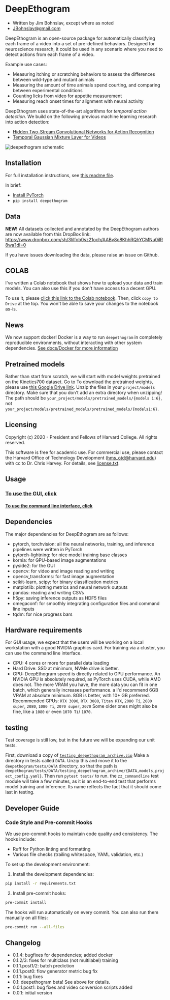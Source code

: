 # DeepEthogram
- Written by Jim Bohnslav, except where as noted
- JBohnslav@gmail.com

DeepEthogram is an open-source package for automatically classifying each frame of a video into a set of pre-defined
behaviors. Designed for neuroscience research, it could be used in any scenario where you need to detect actions from
each frame of a video.

Example use cases:
* Measuring itching or scratching behaviors to assess the differences between wild-type and mutant animals
* Measuring the amount of time animals spend courting, and comparing between experimental conditions
* Counting licks from video for appetite measurement
* Measuring reach onset times for alignment with neural activity

DeepEthogram uses state-of-the-art algorithms for *temporal action detection*. We build on the following previous machine
learning research into action detection:
* [Hidden Two-Stream Convolutional Networks for Action Recognition](https://arxiv.org/abs/1704.00389)
* [Temporal Gaussian Mixture Layer for Videos](https://arxiv.org/abs/1803.06316)

![deepethogram schematic](docs/images/deepethogram_schematic.png)

## Installation
For full installation instructions, see [this readme file](docs/installation.md).

In brief:
* [Install PyTorch](https://pytorch.org/)
* `pip install deepethogram`

## Data
**NEW!** All datasets collected and annotated by the DeepEthogram authors are now available from this DropBox link:
https://www.dropbox.com/sh/3lilfob0sz21och/AABv8o8KhhRQhYCMNu0ilR8wa?dl=0

If you have issues downloading the data, please raise an issue on Github.

## COLAB
I've written a Colab notebook that shows how to upload your data and train models. You can also use this if you don't
have access to a decent GPU.

To use it, please [click this link to the Colab notebook](https://colab.research.google.com/drive/1Nf9FU7FD77wgvbUFc608839v2jPYgDhd?usp=sharing).
Then, click `copy to Drive` at the top. You won't be able to save your changes to the notebook as-is.


## News
We now support docker! Docker is a way to run `deepethogram` in completely reproducible environments, without interacting
with other system dependencies. [See docs/Docker for more information](docs/docker.md)

## Pretrained models
Rather than start from scratch, we will start with model weights pretrained on the Kinetics700 dataset. Go to
To download the pretrained weights, please use [this Google Drive link](https://drive.google.com/file/d/1ntIZVbOG1UAiFVlsAAuKEBEVCVevyets/view?usp=sharing).
Unzip the files in your `project/models` directory. Make sure that you don't add an extra directory when unzipping! The path should be
`your_project/models/pretrained_models/{models 1:6}`, not `your_project/models/pretrained_models/pretrained_models/{models1:6}`.

## Licensing
Copyright (c) 2020 - President and Fellows of Harvard College. All rights reserved.

This software is free for academic use. For commercial use, please contact the Harvard Office of Technology
Development (hms_otd@harvard.edu) with cc to Dr. Chris Harvey. For details, see [license.txt](license.txt).

## Usage
### [To use the GUI, click](docs/using_gui.md)
#### [To use the command line interface, click](docs/using_CLI.md)

## Dependencies
The major dependencies for DeepEthogram are as follows:
* pytorch, torchvision: all the neural networks, training, and inference pipelines were written in PyTorch
* pytorch-lightning: for nice model training base classes
* kornia: for GPU-based image augmentations
* pyside2: for the GUI
* opencv: for video and image reading and writing
* opencv_transforms: for fast image augmentation
* scikit-learn, scipy: for binary classification metrics
* matplotlib: plotting metrics and neural network outputs
* pandas: reading and writing CSVs
* h5py: saving inference outputs as HDF5 files
* omegaconf: for smoothly integrating configuration files and command line inputs
* tqdm: for nice progress bars

## Hardware requirements
For GUI usage, we expect that the users will be working on a local workstation with a good NVIDIA graphics card. For training via a cluster, you can use the command line interface.

* CPU: 4 cores or more for parallel data loading
* Hard Drive: SSD at minimum, NVMe drive is better.
* GPU: DeepEthogram speed is directly related to GPU performance. An NVIDIA GPU is absolutely required, as PyTorch uses
CUDA, while AMD does not.
The more VRAM you have, the more data you can fit in one batch, which generally increases performance. a
I'd recommend 6GB VRAM at absolute minimum. 8GB is better, with 10+ GB preferred.
Recommended GPUs: `RTX 3090`, `RTX 3080`, `Titan RTX`, `2080 Ti`, `2080 super`, `2080`, `1080 Ti`, `2070 super`, `2070`
Some older ones might also be fine, like a `1080` or even `1070 Ti`/ `1070`.

## testing
Test coverage is still low, but in the future we will be expanding our unit tests.

First, download a copy of [`testing_deepethogram_archive.zip`](https://drive.google.com/file/d/1IFz4ABXppVxyuhYik8j38k9-Fl9kYKHo/view?usp=sharing)
 Make a directory in tests called `DATA`. Unzip this and move it to the `deepethogram/tests/DATA`
directory, so that the path is `deepethogram/tests/DATA/testing_deepethogram_archive/{DATA,models,project_config.yaml}`. Then run `pytest tests/` to run.
the `zz_commandline` test module will take a few minutes, as it is an end-to-end test that performs model training
and inference. Its name reflects the fact that it should come last in testing.

## Developer Guide
### Code Style and Pre-commit Hooks
We use pre-commit hooks to maintain code quality and consistency. The hooks include:
- Ruff for Python linting and formatting
- Various file checks (trailing whitespace, YAML validation, etc.)

To set up the development environment:

1. Install the development dependencies:
```bash
pip install -r requirements.txt
```

2. Install pre-commit hooks:
```bash
pre-commit install
```

The hooks will run automatically on every commit. You can also run them manually on all files:
```bash
pre-commit run --all-files
```

## Changelog
* 0.1.4: bugfixes for dependencies; added docker
* 0.1.2/3: fixes for multiclass (not multilabel) training
* 0.1.1.post1/2: batch prediction
* 0.1.1.post0: flow generator metric bug fix
* 0.1.1: bug fixes
* 0.1: deepethogram beta! See above for details.
* 0.0.1.post1: bug fixes and video conversion scripts added
* 0.0.1: initial version
